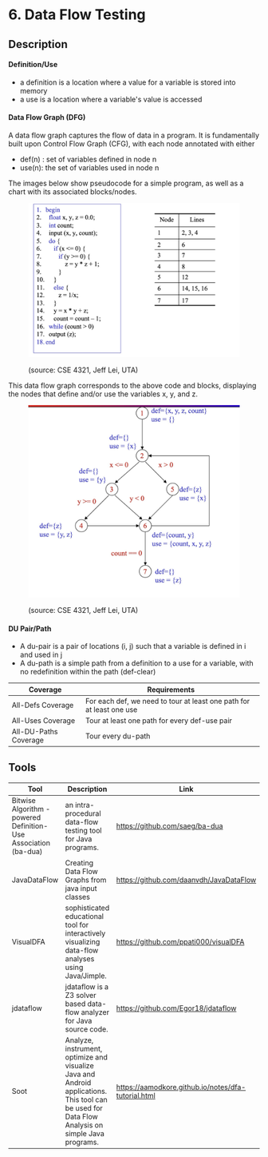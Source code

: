 # 6. Data Flow Testing

## Description

#### Definition/Use

* a definition is a location where a value for a variable is stored into memory
* a use is a location where a variable's value is accessed

#### Data Flow Graph (DFG)

A data flow graph captures the flow of data in a program. It is fundamentally built upon Control Flow Graph (CFG), with each node annotated with either

* def(n) : set of variables defined in node n
* use(n): the set of variables used in node n



The images below show pseudocode for a simple program, as well as a chart with its associated blocks/nodes.  &#x20;

<figure><img src="../../.gitbook/assets/image (7).png" alt=""><figcaption><p>(source: CSE 4321, Jeff Lei, UTA)</p></figcaption></figure>

This data flow graph corresponds to the above code and blocks, displaying the nodes that define and/or use the variables x, y, and z.

<figure><img src="../../.gitbook/assets/image (10).png" alt=""><figcaption><p>(source: CSE 4321, Jeff Lei, UTA)</p></figcaption></figure>

#### DU Pair/Path

* A du-pair is a pair of locations (i, j) such that a variable is defined in i and used in j
* A du-path is a simple path from a definition to a use for a variable, with no redefinition within the path (def-clear)

| Coverage              | Requirements                                                         |
| --------------------- | -------------------------------------------------------------------- |
| All-Defs Coverage     | For each def, we need to tour at least one path for at least one use |
| All-Uses Coverage     | Tour at least one path for every def-use pair                        |
| All-DU-Paths Coverage | Tour every du-path                                                   |



## Tools&#x20;

<table><thead><tr><th>Tool</th><th>Description</th><th data-type="content-ref">Link</th></tr></thead><tbody><tr><td>Bitwise Algorithm - powered Definition-Use Association<br>(ba-dua)</td><td>an intra-procedural data-flow testing tool for Java programs.</td><td><a href="https://github.com/saeg/ba-dua">https://github.com/saeg/ba-dua</a></td></tr><tr><td>JavaDataFlow</td><td>Creating Data Flow Graphs from java input classes</td><td><a href="https://github.com/daanvdh/JavaDataFlow">https://github.com/daanvdh/JavaDataFlow</a></td></tr><tr><td>VisualDFA</td><td>sophisticated educational tool for interactively visualizing data-flow analyses using Java/Jimple.</td><td><a href="https://github.com/ppati000/visualDFA">https://github.com/ppati000/visualDFA</a></td></tr><tr><td>jdataflow</td><td>jdataflow is a Z3 solver based data-flow analyzer for Java source code.</td><td><a href="https://github.com/Egor18/jdataflow">https://github.com/Egor18/jdataflow</a></td></tr><tr><td>Soot</td><td>Analyze, instrument, optimize and visualize Java and Android applications. This tool can be used for Data Flow Analysis on simple Java programs.</td><td><a href="https://aamodkore.github.io/notes/dfa-tutorial.html">https://aamodkore.github.io/notes/dfa-tutorial.html</a></td></tr></tbody></table>

